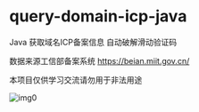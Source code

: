 # query-domain-icp-java
Java 获取域名ICP备案信息 自动破解滑动验证码

数据来源工信部备案系统 https://beian.miit.gov.cn/

本项目仅供学习交流请勿用于非法用途

![img0](https://s3.bmp.ovh/imgs/2022/07/26/d017eaaf565da22d.png)